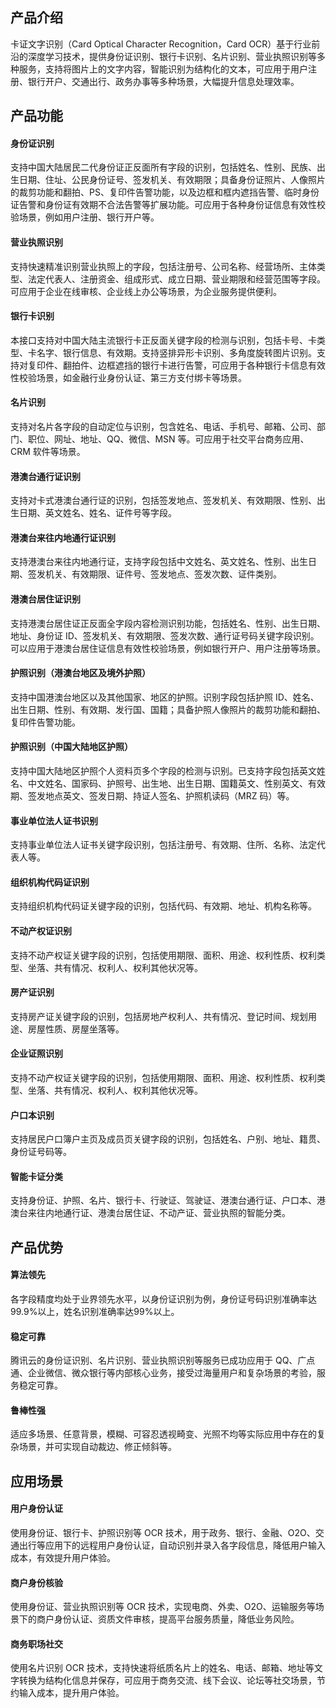 ## 产品介绍
卡证文字识别（Card Optical Character Recognition，Card OCR）基于行业前沿的深度学习技术，提供身份证识别、银行卡识别、名片识别、营业执照识别等多种服务，支持将图片上的文字内容，智能识别为结构化的文本，可应用于用户注册、银行开户、交通出行、政务办事等多种场景，大幅提升信息处理效率。

## 产品功能
#### 身份证识别
支持中国大陆居民二代身份证正反面所有字段的识别，包括姓名、性别、民族、出生日期、住址、公民身份证号、签发机关、有效期限；具备身份证照片、人像照片的裁剪功能和翻拍、PS、复印件告警功能，以及边框和框内遮挡告警、临时身份证告警和身份证有效期不合法告警等扩展功能。可应用于各种身份证信息有效性校验场景，例如用户注册、银行开户等。

#### 营业执照识别
支持快速精准识别营业执照上的字段，包括注册号、公司名称、经营场所、主体类型、法定代表人、注册资金、组成形式、成立日期、营业期限和经营范围等字段。可应用于企业在线审核、企业线上办公等场景，为企业服务提供便利。

#### 银行卡识别
本接口支持对中国大陆主流银行卡正反面关键字段的检测与识别，包括卡号、卡类型、卡名字、银行信息、有效期。支持竖排异形卡识别、多角度旋转图片识别。支持对复印件、翻拍件、边框遮挡的银行卡进行告警，可应用于各种银行卡信息有效性校验场景，如金融行业身份认证、第三方支付绑卡等场景。

#### 名片识别
支持对名片各字段的自动定位与识别，包含姓名、电话、手机号、邮箱、公司、部门、职位、网址、地址、QQ、微信、MSN 等。可应用于社交平台商务应用、CRM 软件等场景。

#### 港澳台通行证识别
支持对卡式港澳台通行证的识别，包括签发地点、签发机关、有效期限、性别、出生日期、英文姓名、姓名、证件号等字段。

#### 港澳台来往内地通行证识别
支持港澳台来往内地通行证，支持字段包括中文姓名、英文姓名、性别、出生日期、签发机关、有效期限、证件号、签发地点、签发次数、证件类别。

#### 港澳台居住证识别
支持港澳台居住证正反面全字段内容检测识别功能，包括姓名、性别、出生日期、地址、身份证 ID、签发机关、有效期限、签发次数、通行证号码关键字段识别。可以应用于港澳台居住证信息有效性校验场景，例如银行开户、用户注册等场景。

#### 护照识别（港澳台地区及境外护照）
支持中国港澳台地区以及其他国家、地区的护照。识别字段包括护照 ID、姓名、出生日期、性别、有效期、发行国、国籍；具备护照人像照片的裁剪功能和翻拍、复印件告警功能。

#### 护照识别（中国大陆地区护照）
支持中国大陆地区护照个人资料页多个字段的检测与识别。已支持字段包括英文姓名、中文姓名、国家码、护照号、出生地、出生日期、国籍英文、性别英文、有效期、签发地点英文、签发日期、持证人签名、护照机读码（MRZ 码）等。

#### 事业单位法人证书识别
支持事业单位法人证书关键字段识别，包括注册号、有效期、住所、名称、法定代表人等。

#### 组织机构代码证识别
支持组织机构代码证关键字段的识别，包括代码、有效期、地址、机构名称等。

#### 不动产权证识别
支持不动产权证关键字段的识别，包括使用期限、面积、用途、权利性质、权利类型、坐落、共有情况、权利人、权利其他状况等。

#### 房产证识别
支持房产证关键字段的识别，包括房地产权利人、共有情况、登记时间、规划用途、房屋性质、房屋坐落等。

#### 企业证照识别
支持不动产权证关键字段的识别，包括使用期限、面积、用途、权利性质、权利类型、坐落、共有情况、权利人、权利其他状况等。

#### 户口本识别
支持居民户口簿户主页及成员页关键字段的识别，包括姓名、户别、地址、籍贯、身份证号码等。

#### 智能卡证分类
支持身份证、护照、名片、银行卡、行驶证、驾驶证、港澳台通行证、户口本、港澳台来往内地通行证、港澳台居住证、不动产证、营业执照的智能分类。

## 产品优势
#### 算法领先
各字段精度均处于业界领先水平，以身份证识别为例，身份证号码识别准确率达99.9%以上，姓名识别准确率达99%以上。

#### 稳定可靠
腾讯云的身份证识别、名片识别、营业执照识别等服务已成功应用于 QQ、广点通、企业微信、微众银行等内部核心业务，接受过海量用户和复杂场景的考验，服务稳定可靠。

#### 鲁棒性强
适应多场景、任意背景，模糊、可容忍透视畸变、光照不均等实际应用中存在的复杂场景，并可实现自动裁边、修正倾斜等。

## 应用场景
#### 用户身份认证
使用身份证、银行卡、护照识别等 OCR 技术，用于政务、银行、金融、O2O、交通出行等应用下的远程用户身份认证，自动识别并录入各字段信息，降低用户输入成本，有效提升用户体验。

#### 商户身份核验
使用身份证、营业执照识别等 OCR 技术，实现电商、外卖、O2O、运输服务等场景下的商户身份认证、资质文件审核，提高平台服务质量，降低业务风险。

#### 商务职场社交
使用名片识别 OCR 技术，支持快速将纸质名片上的姓名、电话、邮箱、地址等文字转换为结构化信息并保存，可应用于商务交流、线下会议、论坛等社交场景，节约输入成本，提升用户体验。

